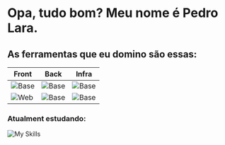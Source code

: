 # Opa, tudo bom? Meu nome é Pedro Lara.

## As ferramentas que eu domino são essas:
| Front | Back | Infra |
|----------|---------|-----------|
|![Base](https://skillicons.dev/icons?i=linux,github&perline=3)        |![Base](https://skillicons.dev/icons?i=nodejs,express)   |![Base](https://skillicons.dev/icons?i=firebase,postgres)   |
|![Web](https://skillicons.dev/icons?i=nextjs,flutter)                     |![Base](https://skillicons.dev/icons?i=python,go)           |  ![Base](https://skillicons.dev/icons?i=heroku,netlify)  |   
  
  
### Atualment estudando:
![My Skills](https://skillicons.dev/icons?i=java,docker,electron,jest,gcp,redux,mongodb,aws)

